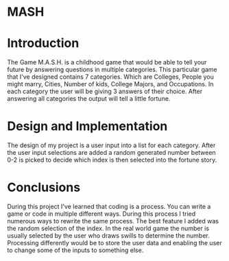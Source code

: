 # MASH

# Introduction
The Game M.A.S.H. is a childhood game that would be able to tell your future
by answering questions in multiple categories. This particular game that I've designed
contains 7 categories. Which are Colleges, People you might marry, Cities, Number of
kids, College Majors, and Occupations. In each category the user will be giving 3
answers of their choice. After answering all categories the output will tell a little
fortune.

# Design and Implementation
The design of my project is a user input into a list for each category. After the user
input selections are added a random generated number between 0-2 is picked to
decide which index is then selected into the fortune story.

# Conclusions
During this project I've learned that coding is a process. You can write a game or
code in multiple different ways. During this process I tried numerous ways to rewrite
the same process.
The best feature I added was the random selection of the index. In the real
world game the number is usually selected by the user who draws swills to determine
the number. Processing differently would be to store the user data and enabling the
user to change some of the inputs to something else.

